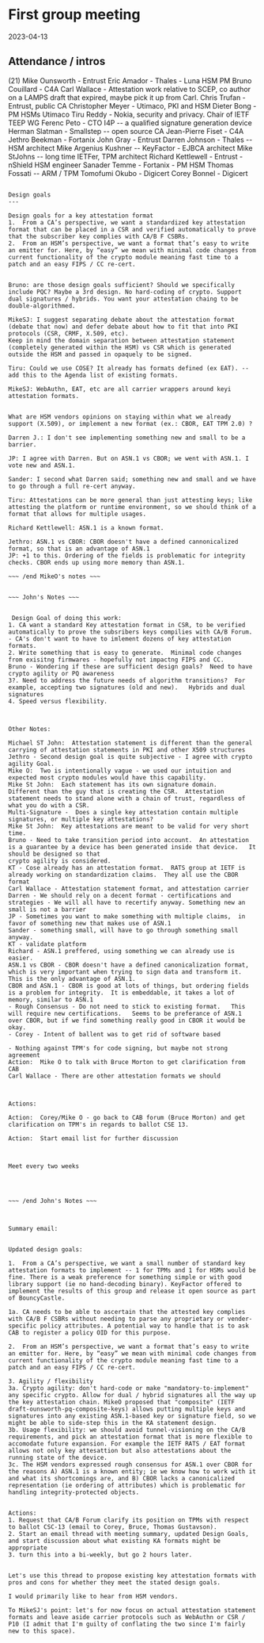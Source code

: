 # First group meeting

2023-04-13

## Attendance / intros


(21)
Mike Ounsworth - Entrust
Eric Amador - Thales - Luna HSM PM
Bruno Couillard - C4A
Carl Wallace - Attestation work relative to SCEP, co author on a LAMPS draft that expired, maybe pick it up from Carl.
Chris Trufan - Entrust, public CA
Christopher Meyer - Utimaco, PKI and HSM
Dieter Bong - PM HSMs Utimaco
Tiru Reddy - Nokia, security and privacy. Chair of IETF TEEP WG
Ferenc Peto - CTO I4P -- a qualified signature generation device
Herman Slatman - Smallstep -- open source CA
Jean-Pierre Fiset - C4A
Jethro Beekman - Fortanix
John Gray - Entrust
Darren Johnson - Thales -- HSM architect
Mike Argenius Kushner -- KeyFactor - EJBCA architect
Mike StJohns -- long time IETFer, TPM architect
Richard Kettlewell - Entrust - nShield HSM engineer
Sanader Temme - Fortanix - PM HSM
Thomas Fossati -- ARM / TPM
Tomofumi Okubo - Digicert
Corey Bonnel - Digicert

 

~~~ MikeO's notes ~~~

Design goals
---

Design goals for a key attestation format
1.	From a CA’s perspective, we want a standardized key attestation format that can be placed in a CSR and verified automatically to prove that the subscriber key complies with CA/B F CSBRs.
2.	From an HSM’s perspective, we want a format that’s easy to write an emitter for. Here, by “easy” we mean with minimal code changes from current functionality of the crypto module meaning fast time to a patch and an easy FIPS / CC re-cert.


Bruno: are those design goals sufficient? Should we specifically include PQC? Maybe a 3rd design. No hard-coding of crypto. Support dual signatures / hybrids. You want your attestation chaing to be double-algorithmed.

MikeSJ: I suggest separating debate about the attestation format (debate that now) and defer debate about how to fit that into PKI protocols (CSR, CRMF, X.509, etc).
Keep in mind the domain separation between attestation statement (completely generated within the HSM) vs CSR which is generated outside the HSM and passed in opaquely to be signed.

Tiru: Could we use COSE? It already has formats defined (ex EAT). -- add this to the Agenda list of existing formats.

MikeSJ: WebAuthn, EAT, etc are all carrier wrappers around keyi attestation formats.


What are HSM vendors opinions on staying within what we already support (X.509), or implement a new format (ex.: CBOR, EAT TPM 2.0) ?

Darren J.: I don't see implementing something new and small to be a barrier.

JP: I agree with Darren. But on ASN.1 vs CBOR; we went with ASN.1. I vote new and ASN.1.

Sander: I second what Darren said; something new and small and we have to go through a full re-cert anyway.

Tiru: Attestations can be more general than just attesting keys; like attesting the platform or runtime environment, so we should think of a format that allows for multiple usages.

Richard Kettlewell: ASN.1 is a known format. 

Jethro: ASN.1 vs CBOR: CBOR doesn't have a defined cannonicalized format, so that is an advantage of ASN.1
JP: +1 to this. Ordering of the fields is problematic for integrity checks. CBOR ends up using more memory than ASN.1.

~~~ /end MikeO's notes ~~~


~~~ John's Notes ~~~


 Design Goal of doing this work:
1. CA want a standard Key attestation format in CSR, to be verified automatically to prove the subsribers keys compilies with CA/B Forum.
- CA's don't want to have to imlement dozens of key attestation formats.  
2. Write something that is easy to generate.  Minimal code changes from exisitng firmwares - hopefully not impactng FIPS and CC. 
Bruno - Wondering if these are sufficient design goals?  Need to have crypto agility or PQ awareness
3?. Need to address the future needs of algorithm transitions?  For example, accepting two signatures (old and new).   Hybrids and dual signatures
4. Speed versus flexibility.  

 

Other Notes:

Michael ST John:  Attestation statement is different than the general carrying of attestation statements in PKI and other X509 structures
Jethro - Second design goal is quite subjective - I agree with crypto agility Goal. 
Mike O:  Two is intentionally vague - we used our intuition and expected most crypto modules would have this capability.
Mike St John:  Each statement has its own signature domain.   Different than the guy that is creating the CSR.  Attestation statement needs to stand alone with a chain of trust, regardless of what you do with a CSR.  
Multi-Signature -  Does a single key attestation contain multiple signatures, or multiple key attestations?
Mike St John:  Key attestations are meant to be valid for very short time.  
Bruno - Need to take transition period into account.  An attestation is a guarantee by a device has been generated inside that device.   It should be designed so that
crypto agility is considered.  
KT - Cose already has an attestation format.  RATS group at IETF is already working on standardization claims.  They all use the CBOR format
Carl Wallace - Attestation statement format, and attestation carrier
Darren - We should rely on a decent format - certifications and strategies - We will all have to recertify anyway. Something new an small is not a barrier
JP - Sometimes you want to make something with multiple claims,  in favor of something new that makes use of ASN.1
Sander - something small, will have to go through something small anyway.
KT - validate platform
Richard - ASN.1 preffered, using something we can already use is easier.
ASN.1 vs CBOR - CBOR doesn't have a defined canonicalization format, which is very important when trying to sign data and transform it.   This is the only advantage of ASN.1.
CBOR and ASN.1 - CBOR is good at lots of things, but ordering fields is a problem for integrity.  It is embeddable, it takes a lot of memory, similar to ASN.1
- Rough Consensus - Do not need to stick to existing format.   This will require new certifications.   Seems to be preferance of ASN.1 over CBOR, but if we find something really good in CBOR it would be okay. 
- Corey - Intent of ballent was to get rid of software based 

- Nothing against TPM's for code signing, but maybe not strong agreement 
Action:  Mike O to talk with Bruce Morton to get clarification from CAB 
Carl Wallace - There are other attestation formats we should   

 

Actions:

Action:  Corey/Mike O - go back to CAB forum (Bruce Morton) and get clarification on TPM's in regards to ballot CSE 13.  

Action:  Start email list for further discussion

 

Meet every two weeks

 


~~~ /end John's Notes ~~~



Summary email:


Updated design goals:

1.	From a CA’s perspective, we want a small number of standard key attestation formats to implement -- 1 for TPMs and 1 for HSMs would be fine. There is a weak preference for something simple or with good library support (ie no hand-decoding binary). KeyFactor offered to implement the results of this group and release it open source as part of BouncyCastle.

1a. CA needs to be able to ascertain that the attested key complies with CA/B F CSBRs without needing to parse any proprietary or vender-specific policy attributes. A potential way to handle that is to ask CAB to register a policy OID for this purpose.

2.	From an HSM’s perspective, we want a format that’s easy to write an emitter for. Here, by “easy” we mean with minimal code changes from current functionality of the crypto module meaning fast time to a patch and an easy FIPS / CC re-cert.

3. Agility / flexibility
3a. Crypto agility: don't hard-code or make "mandatory-to-implement" any specific crypto. Allow for dual / hybrid signatures all the way up the key attestation chain. MikeO proposed that "composite" (IETF draft-ounsworth-pq-composite-keys) allows putting multiple keys and signatures into any existing ASN.1-based key or signature field, so we might be able to side-step this in the KA statement design.
3b. Usage flexibility: we should avoid tunnel-visioning on the CA/B requirements, and pick an attestation format that is more flexible to accomodate future expansion. For example the IETF RATS / EAT format allows not only key attesattion but also attestations about the running state of the device.
3c. The HSM vendors expressed rough consensus for ASN.1 over CBOR for the reasons A) ASN.1 is a known entity; ie we know how to work with it and what its shortcomings are, and B) CBOR lacks a canonicalized representation (ie ordering of attributes) which is problematic for handling integrity-protected objects.


Actions:
1. Request that CA/B Forum clarify its position on TPMs with respect to ballot CSC-13 (email to Corey, Bruce, Thomas Gustavson).
2. Start an email thread with meeting summary, updated Design Goals, and start discussion about what existing KA formats might be appropriate
3. turn this into a bi-weekly, but go 2 hours later.


Let's use this thread to propose existing key attestation formats with pros and cons for whether they meet the stated design goals. 

I would primarily like to hear from HSM vendors. 

To MikeSJ's point: let's for now focus on actual attestation statement formats and leave aside carrier protocols such as WebAuthn or CSR / P10 (I admit that I'm guilty of conflating the two since I'm fairly new to this space).
